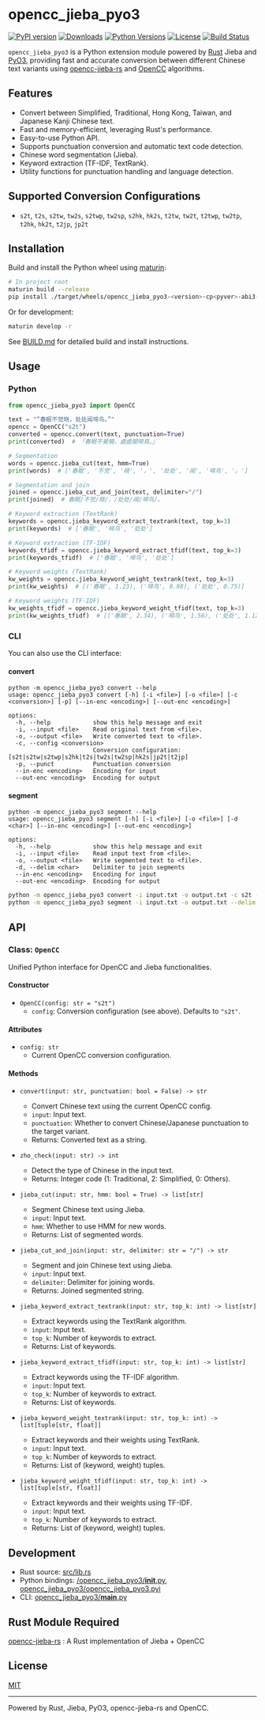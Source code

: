 # opencc_jieba_pyo3

[![PyPI version](https://img.shields.io/pypi/v/opencc-jieba-pyo3.svg)](https://pypi.org/project/opencc-jieba-pyo3/)
[![Downloads](https://pepy.tech/badge/opencc-jieba-pyo3)](https://pepy.tech/project/opencc-jieba-pyo3)
[![Python Versions](https://img.shields.io/pypi/pyversions/opencc-jieba-pyo3.svg)](https://pypi.org/project/opencc-jieba-pyo3/)
[![License](https://img.shields.io/github/license/laisuk/opencc_jieba_pyo3)](https://github.com/laisuk/opencc_jieba_pyo3/blob/main/LICENSE)
[![Build Status](https://github.com/laisuk/opencc_jieba_pyo3/actions/workflows/build.yml/badge.svg)](https://github.com/laisuk/opencc_jieba_pyo3/actions/workflows/build.yml)

`opencc_jieba_pyo3` is a Python extension module powered by [Rust](https://www.rust-lang.org/) Jieba and [PyO3](https://pyo3.rs/), providing fast and accurate conversion between different Chinese text variants using [opencc-jieba-rs](https://github.com/laisuk/opencc-jieba-rs) and [OpenCC](https://github.com/BYVoid/OpenCC) algorithms.

## Features

- Convert between Simplified, Traditional, Hong Kong, Taiwan, and Japanese Kanji Chinese text.
- Fast and memory-efficient, leveraging Rust's performance.
- Easy-to-use Python API.
- Supports punctuation conversion and automatic text code detection.
- Chinese word segmentation (Jieba).
- Keyword extraction (TF-IDF, TextRank).
- Utility functions for punctuation handling and language detection.

## Supported Conversion Configurations

- `s2t`, `t2s`, `s2tw`, `tw2s`, `s2twp`, `tw2sp`, `s2hk`, `hk2s`, `t2tw`, `tw2t`, `t2twp`, `tw2tp`, `t2hk`, `hk2t`, `t2jp`, `jp2t`

## Installation

Build and install the Python wheel using [maturin](https://github.com/PyO3/maturin):

```sh
# In project root
maturin build --release
pip install ./target/wheels/opencc_jieba_pyo3-<version>-cp<pyver>-abi3-<platform>.whl
```

Or for development:

```sh
maturin develop -r
```

See [BUILD.md](https://github.com/laisuk/opencc_jieba_pyo3/blob/master/BUILD.md) for detailed build and install instructions.

## Usage

### Python

```python
from opencc_jieba_pyo3 import OpenCC

text = "“春眠不觉晓，处处闻啼鸟。”"
opencc = OpenCC("s2t")
converted = opencc.convert(text, punctuation=True)
print(converted)  # 「春眠不覺曉，處處聞啼鳥。」

# Segmentation
words = opencc.jieba_cut(text, hmm=True)
print(words)  # ['春眠', '不觉', '晓', '，', '处处', '闻', '啼鸟', '。']

# Segmentation and join
joined = opencc.jieba_cut_and_join(text, delimiter="/")
print(joined)  # 春眠/不觉/晓/，/处处/闻/啼鸟/。

# Keyword extraction (TextRank)
keywords = opencc.jieba_keyword_extract_textrank(text, top_k=3)
print(keywords)  # ['春眠', '啼鸟', '处处']

# Keyword extraction (TF-IDF)
keywords_tfidf = opencc.jieba_keyword_extract_tfidf(text, top_k=3)
print(keywords_tfidf)  # ['春眠', '啼鸟', '处处']

# Keyword weights (TextRank)
kw_weights = opencc.jieba_keyword_weight_textrank(text, top_k=3)
print(kw_weights)  # [('春眠', 1.23), ('啼鸟', 0.98), ('处处', 0.75)]

# Keyword weights (TF-IDF)
kw_weights_tfidf = opencc.jieba_keyword_weight_tfidf(text, top_k=3)
print(kw_weights_tfidf)  # [('春眠', 2.34), ('啼鸟', 1.56), ('处处', 1.12)]
```

### CLI

You can also use the CLI interface:

#### convert

```
python -m opencc_jieba_pyo3 convert --help
usage: opencc_jieba_pyo3 convert [-h] [-i <file>] [-o <file>] [-c <conversion>] [-p] [--in-enc <encoding>] [--out-enc <encoding>]

options:
  -h, --help            show this help message and exit
  -i, --input <file>    Read original text from <file>.
  -o, --output <file>   Write converted text to <file>.
  -c, --config <conversion>
                        Conversion configuration: [s2t|s2tw|s2twp|s2hk|t2s|tw2s|tw2sp|hk2s|jp2t|t2jp]
  -p, --punct           Punctuation conversion
  --in-enc <encoding>   Encoding for input
  --out-enc <encoding>  Encoding for output
```

#### segment

```
python -m opencc_jieba_pyo3 segment --help
usage: opencc_jieba_pyo3 segment [-h] [-i <file>] [-o <file>] [-d <char>] [--in-enc <encoding>] [--out-enc <encoding>]

options:
  -h, --help            show this help message and exit
  -i, --input <file>    Read input text from <file>.
  -o, --output <file>   Write segmented text to <file>.
  -d, --delim <char>    Delimiter to join segments
  --in-enc <encoding>   Encoding for input
  --out-enc <encoding>  Encoding for output
```

```sh
python -m opencc_jieba_pyo3 convert -i input.txt -o output.txt -c s2t --punct
python -m opencc_jieba_pyo3 segment -i input.txt -o output.txt --delim "/"
```

## API

### Class: `OpenCC`

Unified Python interface for OpenCC and Jieba functionalities.

#### Constructor

- `OpenCC(config: str = "s2t")`
    - `config`: Conversion configuration (see above). Defaults to `"s2t"`.

#### Attributes

- `config: str`
    - Current OpenCC conversion configuration.

#### Methods

- `convert(input: str, punctuation: bool = False) -> str`
    - Convert Chinese text using the current OpenCC config.
    - `input`: Input text.
    - `punctuation`: Whether to convert Chinese/Japanese punctuation to the target variant.
    - Returns: Converted text as a string.

- `zho_check(input: str) -> int`
    - Detect the type of Chinese in the input text.
    - Returns: Integer code (1: Traditional, 2: Simplified, 0: Others).

- `jieba_cut(input: str, hmm: bool = True) -> list[str]`
    - Segment Chinese text using Jieba.
    - `input`: Input text.
    - `hmm`: Whether to use HMM for new words.
    - Returns: List of segmented words.

- `jieba_cut_and_join(input: str, delimiter: str = "/") -> str`
    - Segment and join Chinese text using Jieba.
    - `input`: Input text.
    - `delimiter`: Delimiter for joining words.
    - Returns: Joined segmented string.

- `jieba_keyword_extract_textrank(input: str, top_k: int) -> list[str]`
    - Extract keywords using the TextRank algorithm.
    - `input`: Input text.
    - `top_k`: Number of keywords to extract.
    - Returns: List of keywords.

- `jieba_keyword_extract_tfidf(input: str, top_k: int) -> list[str]`
    - Extract keywords using the TF-IDF algorithm.
    - `input`: Input text.
    - `top_k`: Number of keywords to extract.
    - Returns: List of keywords.

- `jieba_keyword_weight_textrank(input: str, top_k: int) -> list[tuple[str, float]]`
    - Extract keywords and their weights using TextRank.
    - `input`: Input text.
    - `top_k`: Number of keywords to extract.
    - Returns: List of (keyword, weight) tuples.

- `jieba_keyword_weight_tfidf(input: str, top_k: int) -> list[tuple[str, float]]`
    - Extract keywords and their weights using TF-IDF.
    - `input`: Input text.
    - `top_k`: Number of keywords to extract.
    - Returns: List of (keyword, weight) tuples.

## Development

- Rust source: [src/lib.rs](https://github.com/laisuk/opencc_jieba_pyo3/blob/master/src/lib.rs)
- Python bindings: [/opencc_jieba_pyo3/__init__.py](https://github.com/laisuk/opencc_jieba_pyo3/blob/master/opencc_jieba_pyo3/__init__.py), [opencc_jieba_pyo3/opencc_jieba_pyo3.pyi](https://github.com/laisuk/opencc_jieba_pyo3/blob/master/opencc_jieba_pyo3/opencc_jieba_pyo3.pyi)
- CLI: [opencc_jieba_pyo3/__main__.py](https://github.com/laisuk/opencc_jieba_pyo3/blob/master/opencc_jieba_pyo3/__main__.py)

## Rust Module Required

[opencc-jieba-rs](https://github.com/laisuk/opencc-jieba-rs) : A Rust implementation of Jieba + OpenCC

## License

[MIT](https://github.com/laisuk/opencc_jieba_pyo3/blob/master/LICENSE)

---

Powered by Rust, Jieba, PyO3, opencc-jieba-rs and OpenCC.